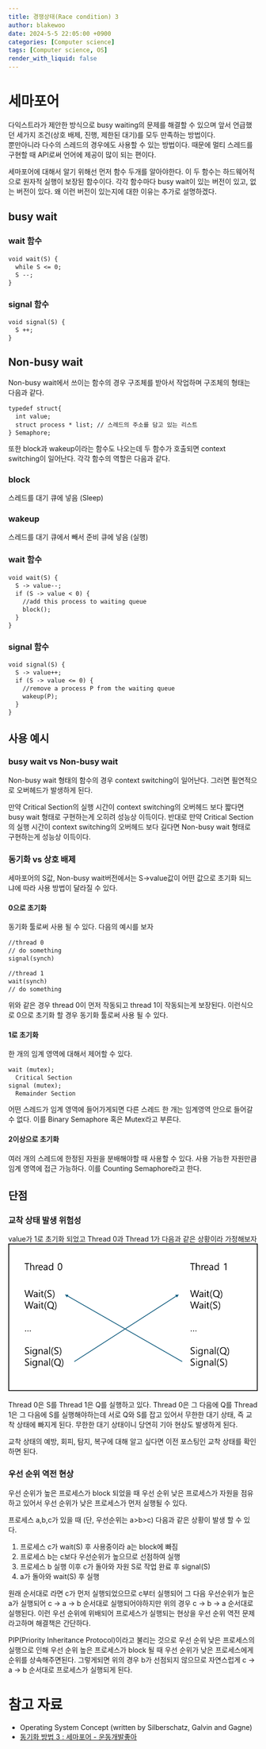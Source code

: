 ```yaml
---
title: 경쟁상태(Race condition) 3
author: blakewoo
date: 2024-5-5 22:05:00 +0900
categories: [Computer science]
tags: [Computer science, OS] 
render_with_liquid: false
---
```


# 세마포어
다익스트라가 제안한 방식으로 busy waiting의 문제를 해결할 수 있으며
앞서 언급했던 세가지 조건(상호 배제, 진행, 제한된 대기)를 모두 만족하는 방법이다.    
뿐만아니라 다수의 스레드의 경우에도 사용할 수 있는 방법이다.
때문에 멀티 스레드를 구현할 때 API로써 언어에 제공이 많이 되는 편이다.

세마포어에 대해서 알기 위해선 먼저 함수 두개를 알아야한다.
이 두 함수는 하드웨어적으로 원자적 실행이 보장된 함수이다.
각각 함수마다 busy wait이 있는 버전이 있고, 없는 버전이 있다.
왜 이런 버전이 있는지에 대한 이유는 추가로 설명하겠다.

## busy wait
### wait 함수
```
void wait(S) {
  while S <= 0; 
  S --;
}
```


### signal 함수
```
void signal(S) {
  S ++;
}
```


## Non-busy wait
Non-busy wait에서 쓰이는 함수의 경우
구조체를 받아서 작업하며 구조체의 형태는 다음과 같다.
```
typedef struct{
  int value;
  struct process * list; // 스레드의 주소를 담고 있는 리스트
} Semaphore;
```

또한 block과 wakeup이라는 함수도 나오는데 두 함수가 호출되면
context switching이 일어난다.
각각 함수의 역할은 다음과 같다.

### block
스레드를 대기 큐에 넣음 (Sleep)

### wakeup
스레드를 대기 큐에서 빼서 준비 큐에 넣음 (실행)

### wait 함수
```
void wait(S) {
  S -> value--;
  if (S -> value < 0) { 
    //add this process to waiting queue 
    block();  
  }
}
```


### signal 함수
```
void signal(S) {
  S -> value++;
  if (S -> value <= 0) { 
    //remove a process P from the waiting queue 
    wakeup(P);
  }
}
```

## 사용 예시

### busy wait vs Non-busy wait
Non-busy wait 형태의 함수의 경우 context switching이 일어난다.
그러면 필연적으로 오버헤드가 발생하게 된다.

만약 Critical Section의 실행 시간이 context switching의
오버헤드 보다 짧다면 busy wait 형태로 구현하는게 오히려 성능상 이득이다.
반대로 만약 Critical Section의 실행 시간이 context switching의
오버헤드 보다 길다면 Non-busy wait 형태로 구현하는게 성능상 이득이다.

### 동기화 vs 상호 배제
세마포어의 S값, Non-busy wait버전에서는 S->value값이 어떤 값으로
초기화 되느냐에 따라 사용 방법이 달라질 수 있다.

#### 0으로 초기화
동기화 툴로써 사용 될 수 있다.
다음의 예시를 보자

```
//thread 0
// do something
signal(synch)
```

```
//thread 1
wait(synch)
// do something
```

위와 같은 경우 thread 0이 먼저 작동되고 thread 1이 작동되는게 보장된다.
이런식으로 0으로 초기화 할 경우 동기화 툴로써 사용 될 수 있다.

#### 1로 초기화
한 개의 임계 영역에 대해서 제어할 수 있다.

```
wait (mutex);      
  Critical Section
signal (mutex);     
  Remainder Section
```

어떤 스레드가 임계 영역에 들어가게되면 다른 스레드 한 개는 임계영역 안으로 들어갈 수 없다.
이를 Binary Semaphore 혹은 Mutex라고 부른다.

#### 2이상으로 초기화
여러 개의 스레드에 한정된 자원을 분배해야할 때 사용할 수 있다.
사용 가능한 자원만큼 임계 영역에 접근 가능하다.
이를 Counting Semaphore라고 한다.

## 단점

### 교착 상태 발생 위험성
value가 1로 초기화 되었고 Thread 0과 Thread 1가 다음과 같은 상황이라 가정해보자   
![img.png](/assets/blog/cs/deadlock/semaphore_deadlock_img.png)

Thread 0은 S를 Thread 1은 Q를 실행하고 있다.
Thread 0은 그 다음에 Q를 Thread 1은 그 다음에 S를 실행해야하는데
서로 Q와 S를 잡고 있어서 무한한 대기 상태, 즉 교착 상태에 빠지게 된다.
무한한 대기 상태이니 당연히 기아 현상도 발생하게 된다.

교착 상태의 예방, 회피, 탐지, 복구에 대해 알고 싶다면 이전 포스팅인 교착 상태를 확인하면 된다.

### 우선 순위 역전 현상
우선 순위가 높은 프로세스가 block 되었을 때 우선 순위 낮은 프로세스가 자원을 점유하고 있어서
우선 순위가 낮은 프로세스가 먼저 실행될 수 있다.

프로세스 a,b,c가 있을 때 (단, 우선순위는 a>b>c)
다음과 같은 상황이 발생 할 수 있다.

1. 프로세스 c가 wait(S) 후 사용중이라 a는 block에 빠짐
2. 프로세스 b는 c보다 우선순위가 높으므로 선점하여 실행
3. 프로세스 b 실행 이후 c가 돌아와 자원 S로 작업 완료 후 signal(S)
4. a가 돌아와 wait(S) 후 실행

원래 순서대로 라면 c가 먼저 실행되었으므로 c부터 실행되어 그 다음 우선순위가 높은 a가 실행되어
c -> a -> b 순서대로 실행되어야하지만 위의 경우 c -> b -> a 순서대로 실행된다.
이런 우선 순위에 위배되어 프로세스가 실행되는 현상을 우선 순위 역전 문제라고하며 해결책은 간단하다.

PIP(Priority Inheritance Protocol)이라고 불리는 것으로 우선 순위 낮은 프로세스의 실행으로 인해
우선 순위 높은 프로세스가 block 될 때 우선 순위가 낮은 프로세스에게 순위를 상속해주면된다.
그렇게되면 위의 경우 b가 선점되지 않으므로 자연스럽게 c -> a -> b 순서대로 프로세스가 실행되게 된다.

# 참고 자료
- Operating System Concept (written by Silberschatz, Galvin and Gagne)
- [동기화 방법 3 : 세마포어 - 운동개발좋아](https://charles098.tistory.com/95)
